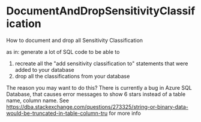 # DocumentAndDropSensitivityClassification
How to document and drop all Sensitivity Classification

as in: generate a lot of SQL code to be able to 

1) recreate all the "add sensitivity classification to" statements that were added to your database
2) drop all the classifications from your database


The reason you may want to do this?
There is currently a bug in Azure SQL Database, that causes error messages to show 6 stars instead of a table name, column name.
See https://dba.stackexchange.com/questions/273325/string-or-binary-data-would-be-truncated-in-table-column-tru for more info
